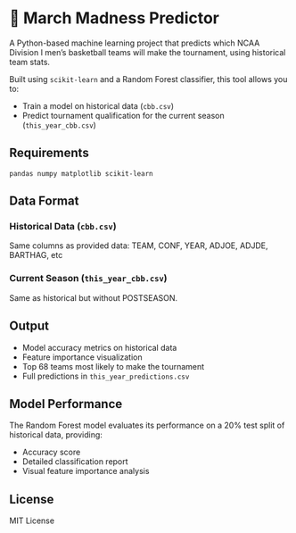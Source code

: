# 🏀 March Madness Predictor

A Python-based machine learning project that predicts which NCAA Division I men’s basketball teams will make the tournament, using historical team stats.

Built using `scikit-learn` and a Random Forest classifier, this tool allows you to:

- Train a model on historical data (`cbb.csv`)
- Predict tournament qualification for the current season (`this_year_cbb.csv`)

## Requirements
`pandas
numpy
matplotlib
scikit-learn`
## Data Format
### Historical Data (`cbb.csv`)
Same columns as provided data:
TEAM, CONF, YEAR, ADJOE, ADJDE, BARTHAG, etc
### Current Season (`this_year_cbb.csv`)
Same as historical but without POSTSEASON.
## Output
* Model accuracy metrics on historical data
* Feature importance visualization
* Top 68 teams most likely to make the tournament
* Full predictions in `this_year_predictions.csv`
## Model Performance
The Random Forest model evaluates its performance on a 20% test split of historical data, providing:
* Accuracy score
* Detailed classification report
* Visual feature importance analysis
## License
MIT License
